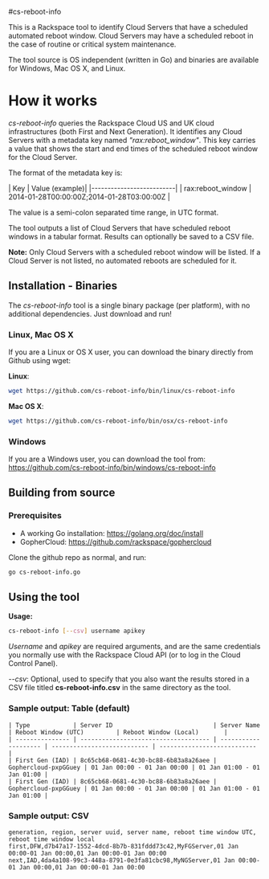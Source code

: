 #cs-reboot-info

This is a Rackspace tool to identify Cloud Servers that have a scheduled automated reboot window. Cloud Servers may have a scheduled reboot in the case of routine or critical system maintenance. 

The tool source is OS independent (written in Go) and binaries are available for Windows, Mac OS X, and Linux. 

# How it works

*cs-reboot-info* queries the Rackspace Cloud US and UK cloud infrastructures (both First and Next Generation). It identifies any Cloud Servers with a metadata key named *"rax:reboot_window"*. This key carries a value that shows the start and end times of the scheduled reboot window for the Cloud Server. 

The format of the metadata key is:


| Key | Value  (example)|
|--------------------------|
| rax:reboot_window | 2014-01-28T00:00:00Z;2014-01-28T03:00:00Z |


The value is a semi-colon separated time range, in UTC format. 

The tool outputs a list of Cloud Servers that have scheduled reboot windows in a tabular format. Results can optionally be saved to a CSV file. 

**Note:** Only Cloud Servers with a scheduled reboot window will be listed. If a Cloud Server is not listed, no automated reboots are scheduled for it. 


## Installation - Binaries

The *cs-reboot-info* tool is a single binary package (per platform), with no additional dependencies.  Just download and run!

### Linux, Mac OS X 

If you are a Linux or OS X user, you can download the binary directly from Github using wget:

**Linux**: 
```bash
wget https://github.com/cs-reboot-info/bin/linux/cs-reboot-info
```
**Mac OS X**: 
```bash
wget https://github.com/cs-reboot-info/bin/osx/cs-reboot-info
```

### Windows 

If you are a Windows user, you can download the tool from: https://github.com/cs-reboot-info/bin/windows/cs-reboot-info

## Building from source

### Prerequisites
* A working Go installation: https://golang.org/doc/install
* GopherCloud: https://github.com/rackspace/gophercloud

Clone the github repo as normal, and run:

```bash
go cs-reboot-info.go
```

## Using the tool

**Usage:**
```bash
cs-reboot-info [--csv] username apikey
```
*Username* and *apikey* are required arguments, and are the same credentials you normally use with the Rackspace Cloud API (or to log in the Cloud Control Panel). 

*--csv*: Optional, used to specify that you also want the results stored in a CSV file titled **cs-reboot-info.csv** in the same directory as the tool. 


### Sample output: Table (default)

```
| Type            | Server ID                            | Server Name          | Reboot Window (UTC)         | Reboot Window (Local)       |
| --------------- | ------------------------------------ | -------------------- | --------------------------- | --------------------------- |
| First Gen (IAD) | 8c65cb68-0681-4c30-bc88-6b83a8a26aee | Gophercloud-pxpGGuey | 01 Jan 00:00 - 01 Jan 00:00 | 01 Jan 01:00 - 01 Jan 01:00 |
| First Gen (IAD) | 8c65cb68-0681-4c30-bc88-6b83a8a26aee | Gophercloud-pxpGGuey | 01 Jan 00:00 - 01 Jan 00:00 | 01 Jan 01:00 - 01 Jan 01:00 |
```

### Sample output: CSV
```
generation, region, server uuid, server name, reboot time window UTC, reboot time window local
first,DFW,d7b47a17-1552-4dcd-8b7b-831fddd73c42,MyFGServer,01 Jan 00:00-01 Jan 00:00,01 Jan 00:00-01 Jan 00:00
next,IAD,4da4a108-99c3-448a-8791-0e3fa81cbc98,MyNGServer,01 Jan 00:00-01 Jan 00:00,01 Jan 00:00-01 Jan 00:00
```



